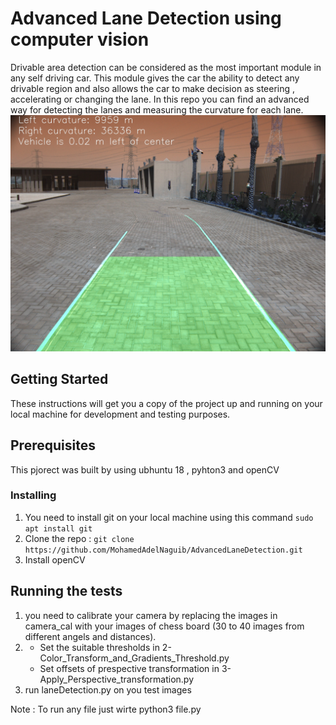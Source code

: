 # Advanced Lane Detection using computer vision
Drivable area detection can be considered as the most important module in any self driving car. This module gives the car the ability to detect any drivable region and also allows the car to make decision as steering , accelerating or changing the lane. In this repo you can find an advanced way for detecting the lanes and measuring the curvature for each lane.
![Final result of lane detection ](final_result.jpg)
## Getting Started
These instructions will get you a copy of the project up and running on your local machine for development and testing purposes.
## Prerequisites
This pjorect was built by using ubhuntu 18 , pyhton3 and openCV
### Installing 
1. You need to install git on your local machine using this command 
`sudo apt install git`
2. Clone the repo :
`git clone https://github.com/MohamedAdelNaguib/AdvancedLaneDetection.git`
3. Install openCV
## Running the tests
1. you need to calibrate your camera by replacing the images in camera_cal with your images of chess board (30 to 40 images from different angels and distances).
2. * Set the suitable thresholds in 2-Color_Transform_and_Gradients_Threshold.py
   * Set offsets of prespective transformation in 3-Apply_Perspective_transformation.py
3. run laneDetection.py on you test images

 Note : To run any file just wirte python3 file.py
 
